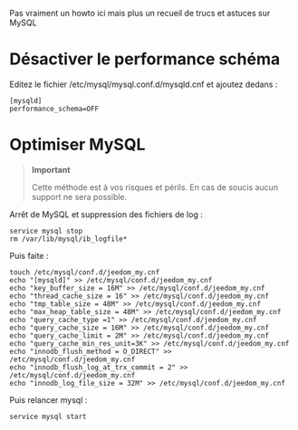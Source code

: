 Pas vraiment un howto ici mais plus un recueil de trucs et astuces sur MySQL

Désactiver le performance schéma
================================

Editez le fichier /etc/mysql/mysql.conf.d/mysqld.cnf et ajoutez dedans :

    [mysqld]
    performance_schema=OFF

Optimiser MySQL
===============

> **Important**
>
> Cette méthode est à vos risques et périls. En cas de soucis aucun support ne sera possible.

Arrêt de MySQL et suppression des fichiers de log :

    service mysql stop
    rm /var/lib/mysql/ib_logfile*

Puis faite :

    touch /etc/mysql/conf.d/jeedom_my.cnf
    echo "[mysqld]" >> /etc/mysql/conf.d/jeedom_my.cnf
    echo "key_buffer_size = 16M" >> /etc/mysql/conf.d/jeedom_my.cnf
    echo "thread_cache_size = 16" >> /etc/mysql/conf.d/jeedom_my.cnf
    echo "tmp_table_size = 48M" >> /etc/mysql/conf.d/jeedom_my.cnf
    echo "max_heap_table_size = 48M" >> /etc/mysql/conf.d/jeedom_my.cnf
    echo "query_cache_type =1" >> /etc/mysql/conf.d/jeedom_my.cnf
    echo "query_cache_size = 16M" >> /etc/mysql/conf.d/jeedom_my.cnf
    echo "query_cache_limit = 2M" >> /etc/mysql/conf.d/jeedom_my.cnf
    echo "query_cache_min_res_unit=3K" >> /etc/mysql/conf.d/jeedom_my.cnf
    echo "innodb_flush_method = O_DIRECT" >> /etc/mysql/conf.d/jeedom_my.cnf
    echo "innodb_flush_log_at_trx_commit = 2" >> /etc/mysql/conf.d/jeedom_my.cnf
    echo "innodb_log_file_size = 32M" >> /etc/mysql/conf.d/jeedom_my.cnf

Puis relancer mysql :

    service mysql start

